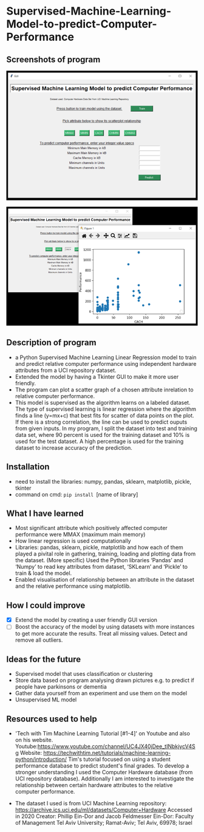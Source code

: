 # Supervised-Machine-Learning-Model-to-predict-Computer-Performance

## Screenshots of program
![alt text](https://github.com/prithmanickam/Supervised-Machine-Learning-Model-to-predict-Computer-Performance/blob/master/README%20images/Computer%20Performance%20ML%20Model%20screenshot%201.png)

![alt text](https://github.com/prithmanickam/Supervised-Machine-Learning-Model-to-predict-Computer-Performance/blob/master/README%20images/Computer%20Performance%20ML%20Model%20screenshot%202.png)

## Description of program

- a Python Supervised Machine Learning Linear Regression model to train and predict relative computer performance using independent hardware attributes from a UCI repository dataset.
- Extended the model by having a Tkinter GUI to make it more user friendly.
- The program can plot a scatter graph of a chosen attribute inrelation to relative computer performance.
- This model is supervised as the algorithm learns on a labeled dataset. The type of supervised learning is linear regression where the algorithm finds a line (y=mx+c) that best fits for scatter of data points on the plot. If there is a strong correlation, the line can be used to predict ouputs from given inputs. In my program, I split the dataset into test and training data set, where 90 percent is used for the training dataset and 10% is used for the test dataset. A high percentage is used for the training dataset to increase accuracy of the prediction.

## Installation
- need to install the libraries: numpy, pandas, sklearn, matplotlib, pickle, tkinter
- command on cmd: `pip install `[name of library]

## What I have learned
- Most significant attribute which positively affected computer performance were MMAX (maximum main memory)
- How linear regression is used computationally
- Libraries: pandas, sklearn, pickle, matplotlib and how each of them played a pivital role in gathering, training, loading and plotting data from the dataset.
  (More specific) Used the Python libraries ‘Pandas’ and ‘Numpy’ to read key attributes from dataset, ‘SKLearn’ and ‘Pickle’ to train & load the model. 
- Enabled visualisation of relationship between an attribute in the dataset and the relative performance using matplotlib.

## How I could improve
- [x] Extend the model by creating a user friendly GUI version 
- [ ] Boost the accuracy of the model by using datasets with more instances to get more accurate the results. Treat all missing values. Detect and remove all outliers.

## Ideas for the future
- Supervised model that uses classification or clustering 
- Store data based on program analysing drawn pictures e.g. to predict if people have parkinsons or dementia
- Gather data yourself from an experiment and use them on the model
- Unsupervised ML model

## Resources used to help
- 'Tech with Tim Machine Learning Tutorial [#1-4]' on Youtube and also on his website. 
  Youtube:https://www.youtube.com/channel/UC4JX40jDee_tINbkjycV4Sg
  Website: https://techwithtim.net/tutorials/machine-learning-python/introduction/
  Tim's tutorial focused on using a student performance database to predict student's final grades. 
  To develop a stronger understanding I used the Computer Hardware database (from UCI repository database).
  Additionally I am interested to investigate the relationship between certain hardware attributes to the relative computer performance. 
  
- The dataset I used is from UCI Machine Learning repository: https://archive.ics.uci.edu/ml/datasets/Computer+Hardware
  Accessed in 2020
  Creator:
  Phillip Ein-Dor and Jacob Feldmesser
  Ein-Dor: Faculty of Management
  Tel Aviv University; Ramat-Aviv;
  Tel Aviv, 69978; Israel
